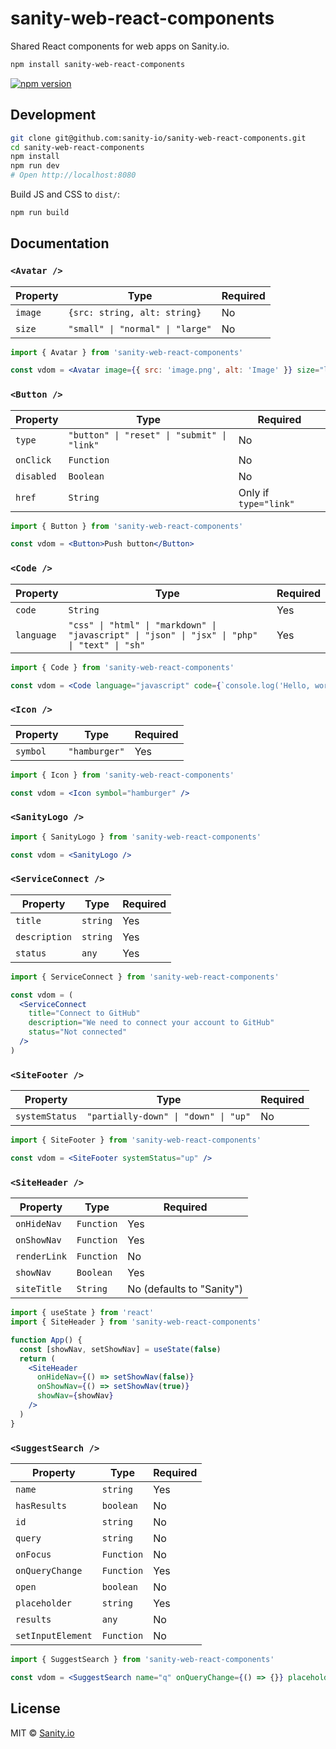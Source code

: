 # sanity-web-react-components

Shared React components for web apps on Sanity.io.

```sh
npm install sanity-web-react-components
```

[![npm version](https://img.shields.io/npm/v/sanity-web-react-components.svg?style=flat-square)](https://www.npmjs.com/package/sanity-web-react-components)

## Development

```sh
git clone git@github.com:sanity-io/sanity-web-react-components.git
cd sanity-web-react-components
npm install
npm run dev
# Open http://localhost:8080
```

Build JS and CSS to `dist/`:

```sh
npm run build
```

## Documentation

### `<Avatar />`

| Property | Type                             | Required |
| -------- | -------------------------------- | -------- |
| `image`  | `{src: string, alt: string}`     | No       |
| `size`   | `"small" \| "normal" \| "large"` | No       |

```jsx
import { Avatar } from 'sanity-web-react-components'

const vdom = <Avatar image={{ src: 'image.png', alt: 'Image' }} size="large" />
```

### `<Button />`

| Property   | Type                                        | Required              |
| ---------- | ------------------------------------------- | --------------------- |
| `type`     | `"button" \| "reset" \| "submit" \| "link"` | No                    |
| `onClick`  | `Function`                                  | No                    |
| `disabled` | `Boolean`                                   | No                    |
| `href`     | `String`                                    | Only if `type="link"` |

```jsx
import { Button } from 'sanity-web-react-components'

const vdom = <Button>Push button</Button>
```

### `<Code />`

| Property   | Type                                                                                          | Required |
| ---------- | --------------------------------------------------------------------------------------------- | -------- |
| `code`     | `String`                                                                                      | Yes      |
| `language` | `"css" \| "html" \| "markdown" \| "javascript" \| "json" \| "jsx" \| "php" \| "text" \| "sh"` | Yes      |

```jsx
import { Code } from 'sanity-web-react-components'

const vdom = <Code language="javascript" code={`console.log('Hello, world!')`} />
```

### `<Icon />`

| Property | Type          | Required |
| -------- | ------------- | -------- |
| `symbol` | `"hamburger"` | Yes      |

```jsx
import { Icon } from 'sanity-web-react-components'

const vdom = <Icon symbol="hamburger" />
```

### `<SanityLogo />`

```jsx
import { SanityLogo } from 'sanity-web-react-components'

const vdom = <SanityLogo />
```

### `<ServiceConnect />`

| Property      | Type     | Required |
| ------------- | -------- | -------- |
| `title`       | `string` | Yes      |
| `description` | `string` | Yes      |
| `status`      | `any`    | Yes      |

```jsx
import { ServiceConnect } from 'sanity-web-react-components'

const vdom = (
  <ServiceConnect
    title="Connect to GitHub"
    description="We need to connect your account to GitHub"
    status="Not connected"
  />
)
```

### `<SiteFooter />`

| Property       | Type                                 | Required |
| -------------- | ------------------------------------ | -------- |
| `systemStatus` | `"partially-down" \| "down" \| "up"` | No       |

```jsx
import { SiteFooter } from 'sanity-web-react-components'

const vdom = <SiteFooter systemStatus="up" />
```

### `<SiteHeader />`

| Property     | Type       | Required                  |
| ------------ | ---------- | ------------------------- |
| `onHideNav`  | `Function` | Yes                       |
| `onShowNav`  | `Function` | Yes                       |
| `renderLink` | `Function` | No                        |
| `showNav`    | `Boolean`  | Yes                       |
| `siteTitle`  | `String`   | No (defaults to "Sanity") |

```jsx
import { useState } from 'react'
import { SiteHeader } from 'sanity-web-react-components'

function App() {
  const [showNav, setShowNav] = useState(false)
  return (
    <SiteHeader
      onHideNav={() => setShowNav(false)}
      onShowNav={() => setShowNav(true)}
      showNav={showNav}
    />
  )
}
```

### `<SuggestSearch />`

| Property          | Type       | Required |
| ----------------- | ---------- | -------- |
| `name`            | `string`   | Yes      |
| `hasResults`      | `boolean`  | No       |
| `id`              | `string`   | No       |
| `query`           | `string`   | No       |
| `onFocus`         | `Function` | No       |
| `onQueryChange`   | `Function` | Yes      |
| `open`            | `boolean`  | No       |
| `placeholder`     | `string`   | Yes      |
| `results`         | `any`      | No       |
| `setInputElement` | `Function` | No       |

```jsx
import { SuggestSearch } from 'sanity-web-react-components'

const vdom = <SuggestSearch name="q" onQueryChange={() => {}} placeholder="Search docs" />
```

## License

MIT © [Sanity.io](https://www.sanity.io)
